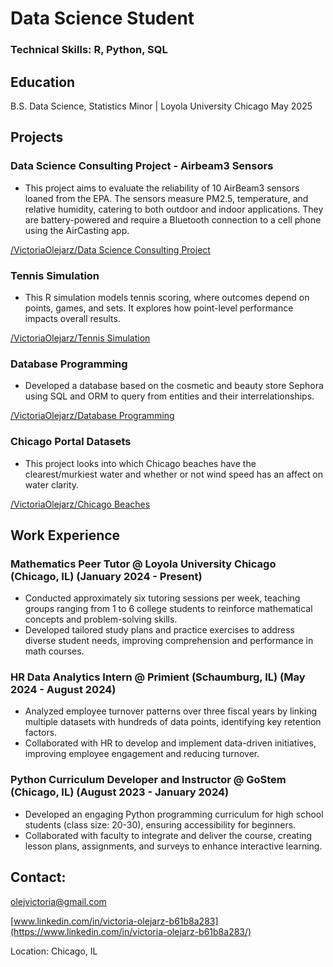 # Data Science Student


### Technical Skills: R, Python, SQL


## Education
B.S. Data Science, Statistics Minor | Loyola University Chicago May 2025

## Projects

### Data Science Consulting Project - Airbeam3 Sensors
- This project aims to evaluate the reliability of 10 AirBeam3 sensors loaned from the EPA. The sensors measure PM2.5, temperature, and relative humidity, catering to both outdoor and indoor applications. They are battery-powered and require a Bluetooth connection to a cell phone using the AirCasting app.

[/VictoriaOlejarz/Data Science Consulting Project](https://github.com/VictoriaOlejarz/Data-science-consulting)


### Tennis Simulation
- This R simulation models tennis scoring, where outcomes depend on points, games, and sets. It explores how point-level performance impacts overall results.

[/VictoriaOlejarz/Tennis Simulation](https://github.com/VictoriaOlejarz/Tennis)


### Database Programming
- Developed a database based on the cosmetic and beauty store Sephora using SQL and ORM to query from entities and their interrelationships.

[/VictoriaOlejarz/Database Programming](https://github.com/VictoriaOlejarz/Database-Programming)

### Chicago Portal Datasets
- This project looks into which Chicago beaches have the clearest/murkiest water and whether or not wind speed has an affect on water clarity.

[/VictoriaOlejarz/Chicago Beaches](https://github.com/VictoriaOlejarz/Chicago-Beaches)


## Work Experience

### Mathematics Peer Tutor @ Loyola University Chicago (Chicago, IL) (January 2024 - Present)
- Conducted approximately six tutoring sessions per week, teaching groups ranging from 1 to 6 college
students to reinforce mathematical concepts and problem-solving skills.
- Developed tailored study plans and practice exercises to address diverse student needs, improving
comprehension and performance in math courses.

### HR Data Analytics Intern @ Primient (Schaumburg, IL) (May 2024 - August 2024)
- Analyzed employee turnover patterns over three fiscal years by linking multiple datasets with hundreds of
data points, identifying key retention factors.
- Collaborated with HR to develop and implement data-driven initiatives, improving employee engagement
and reducing turnover.


### Python Curriculum Developer and Instructor @ GoStem (Chicago, IL) (August 2023 - January 2024)
- Developed an engaging Python programming curriculum for high school students (class size: 20-30),
ensuring accessibility for beginners.
- Collaborated with faculty to integrate and deliver the course, creating lesson plans, assignments, and
surveys to enhance interactive learning.



## Contact: 

olejvictoria@gmail.com

[www.linkedin.com/in/victoria-olejarz-b61b8a283](https://www.linkedin.com/in/victoria-olejarz-b61b8a283/)

 Location: Chicago, IL
